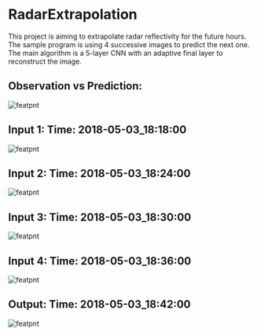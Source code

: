 # RadarExtrapolation

This project is aiming to extrapolate radar reflectivity for the future hours. The sample program is using 4 successive images to predict the next one.
The main algorithm is a 5-layer CNN with an adaptive final layer to reconstruct the image.

## Observation vs Prediction:
![featpnt](https://github.com/wangminzheng/RadarExtrapolation/blob/master/results/output.gif)

## Input 1: Time: 2018-05-03_18:18:00

![featpnt](https://github.com/wangminzheng/RadarExtrapolation/blob/master/results/201805031818.png)

## Input 2: Time: 2018-05-03_18:24:00

![featpnt](https://github.com/wangminzheng/RadarExtrapolation/blob/master/results/201805031824.png)

## Input 3: Time: 2018-05-03_18:30:00

![featpnt](https://github.com/wangminzheng/RadarExtrapolation/blob/master/results/201805031830.png)

## Input 4: Time: 2018-05-03_18:36:00

![featpnt](https://github.com/wangminzheng/RadarExtrapolation/blob/master/results/201805031836.png)

## Output: Time: 2018-05-03_18:42:00

![featpnt](https://github.com/wangminzheng/RadarExtrapolation/blob/master/results/201805031842.png)
